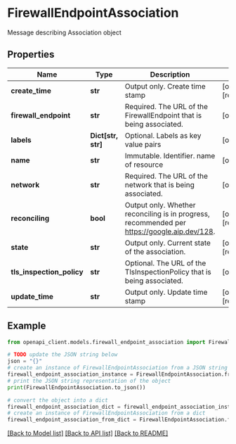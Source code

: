 # FirewallEndpointAssociation

Message describing Association object

## Properties

Name | Type | Description | Notes
------------ | ------------- | ------------- | -------------
**create_time** | **str** | Output only. Create time stamp | [optional] [readonly] 
**firewall_endpoint** | **str** | Required. The URL of the FirewallEndpoint that is being associated. | [optional] 
**labels** | **Dict[str, str]** | Optional. Labels as key value pairs | [optional] 
**name** | **str** | Immutable. Identifier. name of resource | [optional] 
**network** | **str** | Required. The URL of the network that is being associated. | [optional] 
**reconciling** | **bool** | Output only. Whether reconciling is in progress, recommended per https://google.aip.dev/128. | [optional] [readonly] 
**state** | **str** | Output only. Current state of the association. | [optional] [readonly] 
**tls_inspection_policy** | **str** | Optional. The URL of the TlsInspectionPolicy that is being associated. | [optional] 
**update_time** | **str** | Output only. Update time stamp | [optional] [readonly] 

## Example

```python
from openapi_client.models.firewall_endpoint_association import FirewallEndpointAssociation

# TODO update the JSON string below
json = "{}"
# create an instance of FirewallEndpointAssociation from a JSON string
firewall_endpoint_association_instance = FirewallEndpointAssociation.from_json(json)
# print the JSON string representation of the object
print(FirewallEndpointAssociation.to_json())

# convert the object into a dict
firewall_endpoint_association_dict = firewall_endpoint_association_instance.to_dict()
# create an instance of FirewallEndpointAssociation from a dict
firewall_endpoint_association_from_dict = FirewallEndpointAssociation.from_dict(firewall_endpoint_association_dict)
```
[[Back to Model list]](../README.md#documentation-for-models) [[Back to API list]](../README.md#documentation-for-api-endpoints) [[Back to README]](../README.md)


